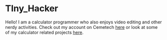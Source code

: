 # TIny_Hacker

Hello! I am a calculator programmer who also enjoys video editing and other nerdy activities. Check out my account on Cemetech [here](https://www.cemetech.net/forum/profile.php?mode=viewprofile&u=30499) or
look at some of my calculator related projects [here](https://www.ticalc.org/archives/files/authors/117/11706.html). 
